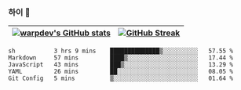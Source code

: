 
### 하이 👋
[![warpdev's GitHub stats](https://github-readme-stats.vercel.app/api?username=warpdev&show_icons=true&theme=vue-dark)](#) |[![GitHub Streak](https://github-readme-streak-stats.herokuapp.com/?user=warpdev&theme=dark)](#)
--- | --- |
<!--START_SECTION:waka-->
```text
sh           3 hrs 9 mins    ██████████████▒░░░░░░░░░░   57.55 % 
Markdown     57 mins         ████▒░░░░░░░░░░░░░░░░░░░░   17.44 % 
JavaScript   43 mins         ███▒░░░░░░░░░░░░░░░░░░░░░   13.29 % 
YAML         26 mins         ██░░░░░░░░░░░░░░░░░░░░░░░   08.05 % 
Git Config   5 mins          ▒░░░░░░░░░░░░░░░░░░░░░░░░   01.64 % 
```
<!--END_SECTION:waka-->

<!--
**warpdev/warpdev** is a ✨ _special_ ✨ repository because its `README.md` (this file) appears on your GitHub profile.

Here are some ideas to get you started:

- 🔭 I’m currently working on ...
- 🌱 I’m currently learning ...
- 👯 I’m looking to collaborate on ...
- 🤔 I’m looking for help with ...
- 💬 Ask me about ...
- 📫 How to reach me: ...
- 😄 Pronouns: ...
- ⚡ Fun fact: ...
-->
